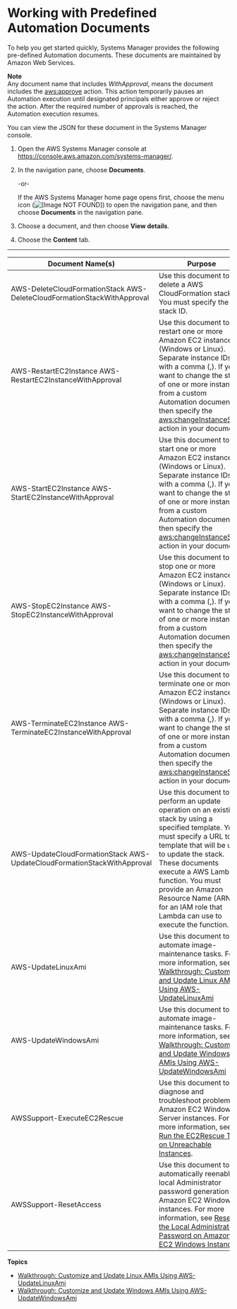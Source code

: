 # Working with Predefined Automation Documents<a name="automation-awsdocs"></a>

To help you get started quickly, Systems Manager provides the following pre\-defined Automation documents\. These documents are maintained by Amazon Web Services\. 

**Note**  
Any document name that includes *WithApproval*, means the document includes the [aws:approve](automation-actions.md#automation-action-approve) action\. This action temporarily pauses an Automation execution until designated principals either approve or reject the action\. After the required number of approvals is reached, the Automation execution resumes\. 

You can view the JSON for these document in the Systems Manager console\.

1. Open the AWS Systems Manager console at [https://console\.aws\.amazon\.com/systems\-manager/](https://console.aws.amazon.com/systems-manager/)\.

1. In the navigation pane, choose **Documents**\.

   \-or\-

   If the AWS Systems Manager home page opens first, choose the menu icon \(![\[Image NOT FOUND\]](http://docs.aws.amazon.com/systems-manager/latest/userguide/images/menu-icon-small.png)\) to open the navigation pane, and then choose **Documents** in the navigation pane\.

1. Choose a document, and then choose **View details**\.

1. Choose the **Content** tab\.


****  

| Document Name\(s\) | Purpose | 
| --- | --- | 
|  AWS\-DeleteCloudFormationStack AWS\-DeleteCloudFormationStackWithApproval  |  Use this document to delete a AWS CloudFormation stack\. You must specify the stack ID\.  | 
|  AWS\-RestartEC2Instance AWS\-RestartEC2InstanceWithApproval  |  Use this document to restart one or more Amazon EC2 instances \(Windows or Linux\)\. Separate instance IDs with a comma \(,\)\. If you want to change the state of one or more instances from a custom Automation document, then specify the [aws:changeInstanceState](automation-actions.md#automation-action-changestate) action in your document\.  | 
|  AWS\-StartEC2Instance AWS\-StartEC2InstanceWithApproval  |  Use this document to start one or more Amazon EC2 instances \(Windows or Linux\)\. Separate instance IDs with a comma \(,\)\. If you want to change the state of one or more instances from a custom Automation document, then specify the [aws:changeInstanceState](automation-actions.md#automation-action-changestate) action in your document\.  | 
|  AWS\-StopEC2Instance AWS\-StopEC2InstanceWithApproval  |  Use this document to stop one or more Amazon EC2 instances \(Windows or Linux\)\. Separate instance IDs with a comma \(,\)\. If you want to change the state of one or more instances from a custom Automation document, then specify the [aws:changeInstanceState](automation-actions.md#automation-action-changestate) action in your document\.  | 
|  AWS\-TerminateEC2Instance AWS\-TerminateEC2InstanceWithApproval  |  Use this document to terminate one or more Amazon EC2 instances \(Windows or Linux\)\. Separate instance IDs with a comma \(,\)\. If you want to change the state of one or more instances from a custom Automation document, then specify the [aws:changeInstanceState](automation-actions.md#automation-action-changestate) action in your document\.  | 
|  AWS\-UpdateCloudFormationStack AWS\-UpdateCloudFormationStackWithApproval  |  Use this document to perform an update operation on an existing stack by using a specified template\. You must specify a URL to the template that will be used to update the stack\. These documents execute a AWS Lambda function\. You must provide an Amazon Resource Name \(ARN\) for an IAM role that Lambda can use to execute the function\.  | 
|  AWS\-UpdateLinuxAmi  |  Use this document to automate image\-maintenance tasks\. For more information, see [Walkthrough: Customize and Update Linux AMIs Using AWS\-UpdateLinuxAmi](automation-awsdocs-linux.md)  | 
|  AWS\-UpdateWindowsAmi  |  Use this document to automate image\-maintenance tasks\. For more information, see [Walkthrough: Customize and Update Windows AMIs Using AWS\-UpdateWindowsAmi](automation-awsdocs-win.md)  | 
|  AWSSupport\-ExecuteEC2Rescue  |  Use this document to diagnose and troubleshoot problems on Amazon EC2 Windows Server instances\. For more information, see [Run the EC2Rescue Tool on Unreachable Instances](automation-ec2rescue.md)\.  | 
|  AWSSupport\-ResetAccess  |  Use this document to automatically reenable local Administrator password generation on Amazon EC2 Windows instances\. For more information, see [Reset the Local Administrator Password on Amazon EC2 Windows Instances](automation-ec2reset.md)\.  | 

**Topics**
+ [Walkthrough: Customize and Update Linux AMIs Using AWS\-UpdateLinuxAmi](automation-awsdocs-linux.md)
+ [Walkthrough: Customize and Update Windows AMIs Using AWS\-UpdateWindowsAmi](automation-awsdocs-win.md)